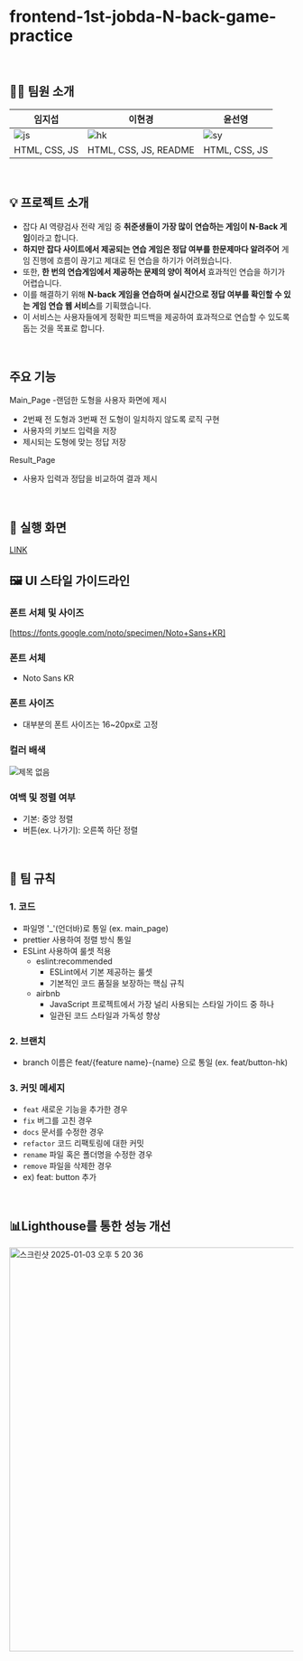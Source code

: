 ﻿# frontend-1st-jobda-N-back-game-practice
<br> 

## 👨‍💻 팀원 소개
| 임지섭 | 이현경 | 윤선영 |
| --- | --- | --- |
| ![js](https://avatars.githubusercontent.com/icebear0111) | ![hk](https://avatars.githubusercontent.com/LeeHyunKyeong) | ![sy](https://avatars.githubusercontent.com/yunsy1103) |
| HTML, CSS, JS | HTML, CSS, JS, README | HTML, CSS, JS |
<br>

## 💡 프로젝트 소개
- 잡다 AI 역량검사 전략 게임 중 **취준생들이 가장 많이 연습하는 게임이 N-Back 게임**이라고 합니다.
- **하지만 잡다 사이트에서 제공되는 연습 게임은 정답 여부를 한문제마다 알려주어** 게임 진행에 흐름이 끊기고 제대로 된 연습을 하기가 어려웠습니다.
- 또한, **한 번의 연습게임에서 제공하는 문제의 양이 적어서** 효과적인 연습을 하기가 어렵습니다.
- 이를 해결하기 위해 **N-back 게임을 연습하며 실시간으로 정답 여부를 확인할 수 있는 게임 연습 웹 서비스**를 기획했습니다.
- 이 서비스는 사용자들에게 정확한 피드백을 제공하여 효과적으로 연습할 수 있도록 돕는 것을 목표로 합니다.
<br>

## 주요 기능
Main_Page
-랜덤한 도형을 사용자 화면에 제시
  - 2번째 전 도형과 3번째 전 도형이 일치하지 않도록 로직 구현
- 사용자의 키보드 입력을 저장
- 제시되는 도형에 맞는 정답 저장
  
Result_Page
- 사용자 입력과 정답을 비교하여 결과 제시
<br>
  
## 👀 실행 화면
[LINK](http://192.168.0.22:3000)
<br>

## 🖼️ UI 스타일 가이드라인
### 폰트 서체 및 사이즈
[https://fonts.google.com/noto/specimen/Noto+Sans+KR]
### 폰트 서체
- Noto Sans KR
### 폰트 사이즈
- 대부분의 폰트 사이즈는 16~20px로 고정
### 컬러 배색
![제목 없음](https://github.com/user-attachments/assets/39618556-8c47-4c77-ab5a-6e0f0cd89037)
### 여백 및 정렬 여부
- 기본: 중앙 정렬
- 버튼(ex. 나가기): 오른쪽 하단 정렬
<br>

## 💬 팀 규칙
### 1. 코드
- 파일명 '_'(언더바)로 통일 (ex. main_page)
- prettier 사용하여 정렬 방식 통일
- ESLint 사용하여 룰셋 적용
  - eslint:recommended
    - ESLint에서 기본 제공하는 룰셋
    - 기본적인 코드 품질을 보장하는 핵심 규칙
  - airbnb
      - JavaScript 프로젝트에서 가장 널리 사용되는 스타일 가이드 중 하나
      - 일관된 코드 스타일과 가독성 향상

### 2. 브랜치
- branch 이름은 feat/{feature name}-{name} 으로 통일 (ex. feat/button-hk)

### 3. 커밋 메세지
- `feat` 새로운 기능을 추가한 경우
- `fix` 버그를 고친 경우
- `docs` 문서를 수정한 경우
- `refactor` 코드 리팩토링에 대한 커밋
- `rename` 파일 혹은 폴더명을 수정한 경우
- `remove` 파일을 삭제한 경우
- ex) feat: button 추가
<br>

## 📊Lighthouse를 통한 성능 개선
<img width="715" alt="스크린샷 2025-01-03 오후 5 20 36" src="https://github.com/user-attachments/assets/022f31ed-7754-4082-9303-a4f5c858f905" />
